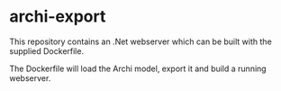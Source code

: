 # archi-export

This repository contains an .Net webserver which can be built with the supplied Dockerfile.

The Dockerfile will load the Archi model, export it and build a running webserver.